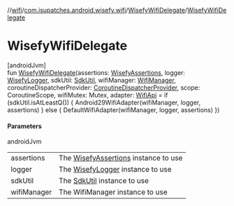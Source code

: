 //[wifi](../../../index.md)/[com.isupatches.android.wisefy.wifi](../index.md)/[WisefyWifiDelegate](index.md)/[WisefyWifiDelegate](-wisefy-wifi-delegate.md)

# WisefyWifiDelegate

[androidJvm]\
fun [WisefyWifiDelegate](-wisefy-wifi-delegate.md)(assertions: [WisefyAssertions](../../../../core/core/com.isupatches.android.wisefy.core.assertions/-wisefy-assertions/index.md), logger: [WisefyLogger](../../../../core/core/com.isupatches.android.wisefy.core.logging/-wisefy-logger/index.md), sdkUtil: [SdkUtil](../../../../core/core/com.isupatches.android.wisefy.core.util/-sdk-util/index.md), wifiManager: [WifiManager](https://developer.android.com/reference/kotlin/android/net/wifi/WifiManager.html), coroutineDispatcherProvider: [CoroutineDispatcherProvider](../../../../core/core/com.isupatches.android.wisefy.core.coroutines/-coroutine-dispatcher-provider/index.md), scope: CoroutineScope, wifiMutex: Mutex, adapter: [WifiApi](../-wifi-api/index.md) = if (sdkUtil.isAtLeastQ()) {
        Android29WifiAdapter(wifiManager, logger, assertions)
    } else {
        DefaultWifiAdapter(wifiManager, logger, assertions)
    })

#### Parameters

androidJvm

| | |
|---|---|
| assertions | The [WisefyAssertions](../../../../core/core/com.isupatches.android.wisefy.core.assertions/-wisefy-assertions/index.md) instance to use |
| logger | The [WisefyLogger](../../../../core/core/com.isupatches.android.wisefy.core.logging/-wisefy-logger/index.md) instance to use |
| sdkUtil | The [SdkUtil](../../../../core/core/com.isupatches.android.wisefy.core.util/-sdk-util/index.md) instance to use |
| wifiManager | The WifiManager instance to use |
